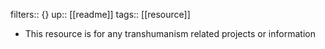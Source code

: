 filters:: {}
up:: [[readme]] 
tags:: [[resource]]

- This resource is for any transhumanism related projects or information